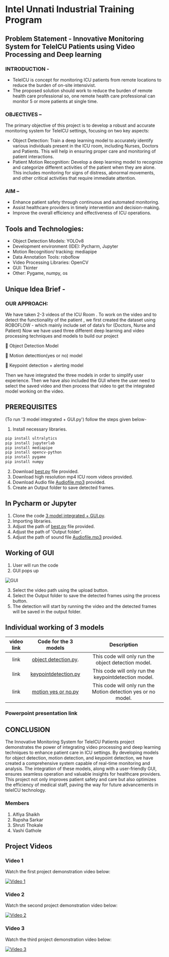 # Intel Unnati Industrial Training Program
## Problem Statement - Innovative Monitoring System for TeleICU Patients using Video Processing and Deep learning
### INTRODUCTION - 

- TeleICU is concept for monitoring ICU patients from remote locations to reduce the burden of on-site intensivist.
- The proposed solution should work to reduce the burden of remote health care professional so, one remote health care professional can monitor 5 or more patients at single time.

### OBJECTIVES – 

The primary objective of this project is to develop a robust and accurate monitoring system for TeleICU settings, focusing on two key aspects:

- Object Detection: Train a deep learning model to accurately identify various individuals present in the ICU room, including Nurses, Doctors and Patients. This will help in ensuring proper care and monitoring of patient interactions.
- Patient Motion Recognition: Develop a deep learning model to recognize and categorize different activities of the patient when they are alone. This includes monitoring for signs of distress, abnormal movements, and other critical activities that require immediate attention.

### AIM –

- Enhance patient safety through continuous and automated monitoring.
- Assist healthcare providers in timely intervention and decision-making.
- Improve the overall efficiency and effectiveness of ICU operations.


## Tools and Technologies:


- Object Detection Models: YOLOv8
- Development environment (IDE): Pycharm, Jupyter
- Motion Recognition/ tracking: mediapipe
- Data Annotation Tools: roboflow
- Video Processing Libraries: OpenCV
- GUI: Tkinter
- Other: Pygame, numpy, os

## Unique Idea Brief -

### OUR APPROACH:

We have taken 2-3 videos of the ICU Room .
To work on the video and to detect the functionality of the patient , we first created the dataset using ROBOFLOW - which mainly include set of data’s for (Doctors, Nurse and  Patient)
Now we have used three different deep learning and video processing techniques and models to build our project

	     Object Detection Model

	     Motion detecttion(yes or no) model

	     Keypoint detection + alerting model

Then we have integrated the three models in order to simplify user experience.
Then we have also included the GUI where the user need to select the saved video and then process that video to get the integrated model working on the video.

## PREREQUISITES

(To run '3 model integrated + GUI.py') follow the steps given below-

1. Install necessary libraries.
```bash
pip install ultralytics
pip install jupyterlab
pip install mediapipe
pip install opencv-python
pip install pygame
pip install numpy
```
2.  Download [best.py](https://github.com/Shrutithokale01/Tele-ICU_HackElite/blob/main/best.pt) file provided.
3. Download high resolution mp4 ICU room videos provided.
4. Download Audio file [Audiofile.mp3](https://github.com/Shrutithokale01/Tele-ICU_HackElite/blob/main/Audiofile.mp3) provided.
5. Create an Output folder to save detected frames.

## In Pycharm or Jupyter

1. Clone the code [3 model integrated + GUI.py](https://github.com/Shrutithokale01/Tele-ICU_HackElite/blob/main/3%20model%20integrated%20%2B%20GUI.py).
2. Importing libraries.
3. Adjust the path of [best.py](https://github.com/Shrutithokale01/Tele-ICU_HackElite/blob/main/best.pt) file provided.
4. Adjust the path of 'Output folder'.
5. Adjust the path of sound file [Audiofile.mp3](https://github.com/Shrutithokale01/Tele-ICU_HackElite/blob/main/Audiofile.mp3) provided.

## Working of GUI

1. User will run the code
2. GUI pops up
   
![GUI](https://github.com/Shrutithokale01/Tele-ICU_HackElite/blob/main/GUI.png)

3. Select the video path using the upload button.
4. Select the Output folder to save the detected frames using the process button.
5. The detection will start by running the video and the detected frames will be saved in the output folder.

## Individual  working of 3 models


| video link      | Code for the 3 models            | Description                                       |
|:---------------:|:--------------------------------:|:------------------------------------------------:|
| link            | [object detection.py](https://github.com/Shrutithokale01/Tele-ICU_HackElite/blob/main/object%20detection.py).  | This code will only run the object detection model. |
| link            | [keypointdetection.py](https://github.com/Shrutithokale01/Tele-ICU_HackElite/blob/main/keypointdetection%20.py)   | This code will only run the keypointdetection model. |
| link            | [motion yes or no.py](https://github.com/Shrutithokale01/Tele-ICU_HackElite/blob/main/motion%20yes%20or%20no%20.py)   | This code will only run the Motion detection yes or no model. |


### Powerpoint presentation link


## CONCLUSION

The Innovative Monitoring System for TeleICU Patients project demonstrates the power of integrating video processing and deep learning techniques to enhance patient care in ICU settings. By developing models for object detection, motion detection, and keypoint detection, we have created a comprehensive system capable of real-time monitoring and analysis. The integration of these models, along with a user-friendly GUI, ensures seamless operation and valuable insights for healthcare providers. This project not only improves patient safety and care but also optimizes the efficiency of medical staff, paving the way for future advancements in teleICU technology.


### Members

1. Alfiya Shaikh
2. Rupsha Sarkar
3. Shruti Thokale
4. Vashi Gathole


## Project Videos

### Video 1
Watch the first project demonstration video below:

[![Video 1](https://github.com/Shrutithokale01/Tele-ICU_HackElite/blob/main/Thumbnail/yes%20no%20thumbnail.png)](https://www.youtube.com/watch?v=xhHx4TTqLhY)

### Video 2
Watch the second project demonstration video below:

[![Video 2](https://github.com/Shrutithokale01/Tele-ICU_HackElite/blob/main/Thumbnail/Object%20thumbnail.png)](https://www.youtube.com/watch?v=iSS_8ZF7QJM)

### Video 3
Watch the third project demonstration video below:

[![Video 3](https://github.com/Shrutithokale01/Tele-ICU_HackElite/blob/main/Thumbnail/Keypoint%20thumbnail.png)](https://www.youtube.com/watch?v=HB3K9wKym50)
